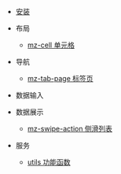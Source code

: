 - [安装](cn/install)
- 布局
    - [mz-cell 单元格](cn/packages/mz-cell/)

- 导航
    - [mz-tab-page 标签页](cn/packages/mz-tab-page/)

- 数据输入
    

- 数据展示
    - [mz-swipe-action 侧滑列表](cn/packages/mz-swipe-action/)
- 服务
   - [utils 功能函数](cn/packages/utils/)

